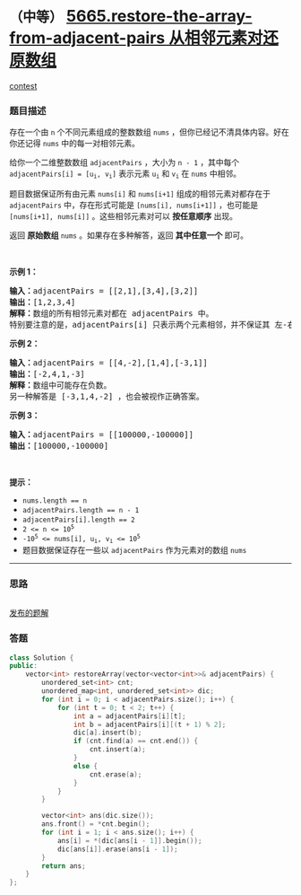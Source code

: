 # `（中等）` [5665.restore-the-array-from-adjacent-pairs 从相邻元素对还原数组](https://leetcode-cn.com/problems/restore-the-array-from-adjacent-pairs/)

[contest](https://leetcode-cn.com/contest/weekly-contest-226/problems/restore-the-array-from-adjacent-pairs/)

### 题目描述
<div class="notranslate"><p>存在一个由 <code>n</code> 个不同元素组成的整数数组 <code>nums</code> ，但你已经记不清具体内容。好在你还记得 <code>nums</code> 中的每一对相邻元素。</p>

<p>给你一个二维整数数组 <code>adjacentPairs</code> ，大小为 <code>n - 1</code> ，其中每个 <code>adjacentPairs[i] = [u<sub>i</sub>, v<sub>i</sub>]</code> 表示元素 <code>u<sub>i</sub></code> 和 <code>v<sub>i</sub></code> 在 <code>nums</code> 中相邻。</p>

<p>题目数据保证所有由元素 <code>nums[i]</code> 和 <code>nums[i+1]</code> 组成的相邻元素对都存在于 <code>adjacentPairs</code> 中，存在形式可能是 <code>[nums[i], nums[i+1]]</code> ，也可能是 <code>[nums[i+1], nums[i]]</code> 。这些相邻元素对可以 <strong>按任意顺序</strong> 出现。</p>

<p>返回 <strong>原始数组</strong><em> </em><code>nums</code><em> </em>。如果存在多种解答，返回 <strong>其中任意一个</strong> 即可。</p>

<p>&nbsp;</p>

<p><strong>示例 1：</strong></p>

<pre><strong>输入：</strong>adjacentPairs = [[2,1],[3,4],[3,2]]
<strong>输出：</strong>[1,2,3,4]
<strong>解释：</strong>数组的所有相邻元素对都在 adjacentPairs 中。
特别要注意的是，adjacentPairs[i] 只表示两个元素相邻，并不保证其 左-右 顺序。
</pre>

<p><strong>示例 2：</strong></p>

<pre><strong>输入：</strong>adjacentPairs = [[4,-2],[1,4],[-3,1]]
<strong>输出：</strong>[-2,4,1,-3]
<strong>解释：</strong>数组中可能存在负数。
另一种解答是 [-3,1,4,-2] ，也会被视作正确答案。
</pre>

<p><strong>示例 3：</strong></p>

<pre><strong>输入：</strong>adjacentPairs = [[100000,-100000]]
<strong>输出：</strong>[100000,-100000]
</pre>

<p>&nbsp;</p>

<p><strong>提示：</strong></p>

<ul>
	<li><code>nums.length == n</code></li>
	<li><code>adjacentPairs.length == n - 1</code></li>
	<li><code>adjacentPairs[i].length == 2</code></li>
	<li><code>2 &lt;= n &lt;= 10<sup>5</sup></code></li>
	<li><code>-10<sup>5</sup> &lt;= nums[i], u<sub>i</sub>, v<sub>i</sub> &lt;= 10<sup>5</sup></code></li>
	<li>题目数据保证存在一些以&nbsp;<code>adjacentPairs</code> 作为元素对的数组 <code>nums</code></li>
</ul>
</div>

---
### 思路
```
```

[发布的题解](https://leetcode-cn.com/problems/restore-the-array-from-adjacent-pairs/solution/restore-the-array-by-ikaruga-vz3d/)

### 答题
``` C++
class Solution {
public:
    vector<int> restoreArray(vector<vector<int>>& adjacentPairs) {
        unordered_set<int> cnt;
        unordered_map<int, unordered_set<int>> dic;
        for (int i = 0; i < adjacentPairs.size(); i++) {
            for (int t = 0; t < 2; t++) {
                int a = adjacentPairs[i][t];
                int b = adjacentPairs[i][(t + 1) % 2];
                dic[a].insert(b);
                if (cnt.find(a) == cnt.end()) {
                    cnt.insert(a);
                }
                else {
                    cnt.erase(a);
                }
            }
        }

        vector<int> ans(dic.size());
        ans.front() = *cnt.begin();
        for (int i = 1; i < ans.size(); i++) {
            ans[i] = *(dic[ans[i - 1]].begin());
            dic[ans[i]].erase(ans[i - 1]);
        }
        return ans;
    }
};
```




